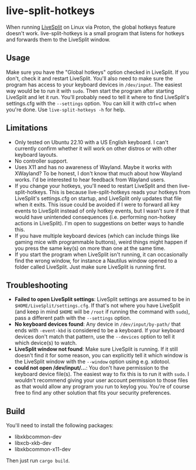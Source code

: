 # live-split-hotkeys

When running [LiveSplit](https://livesplit.org/) on Linux via Proton, the global hotkeys feature doesn't work.
live-split-hotkeys is a small program that listens for hotkeys and forwards them to the LiveSplit window.

## Usage

Make sure you have the "Global hotkeys" option checked in LiveSplit. If you don't, check it and restart LiveSplit.
You'll also need to make sure the program has access to your keyboard devices in `/dev/input`. The easiest way would be
to run it with `sudo`. Then start the program after starting LiveSplit and let it run. You'll probably need to tell it
where to find LiveSplit's settings.cfg with the `--settings` option. You can kill it with ctrl+c when you're done. Use
`live-split-hotkeys -h` for help.

## Limitations

* Only tested on Ubuntu 22.10 with a US English keyboard. I can't currently confirm whether it will work on other
  distros or with other keyboard layouts.
* No controller support.
* Uses X11 and has no awareness of Wayland. Maybe it works with XWayland? To be honest, I don't know that much about how
  Wayland works. I'd be interested to hear feedback from Wayland users.
* If you change your hotkeys, you'll need to restart LiveSplit and then live-split-hotkeys. This is because
  live-split-hotkeys reads your hotkeys from LiveSplit's settings.cfg on startup, and LiveSplit only updates that file
  when it exits. This issue could be avoided if I were to forward all key events to LiveSplit instead of only hotkey
  events, but I wasn't sure if that would have unintended consequences (i.e. performing non-hotkey actions in
  LiveSplit). I'm open to suggestions on better ways to handle this.
* If you have multiple keyboard devices (which can include things like gaming mice with programmable buttons), weird
  things might happen if you press the same key(s) on more than one at the same time.
* If you start the program when LiveSplit isn't running, it can occasionally find the wrong window, for instance a
  Nautilus window opened to a folder called LiveSplit. Just make sure LiveSplit is running first.

## Troubleshooting

* **Failed to open LiveSplit settings**: LiveSplit settings are assumed to be in `$HOME/LiveSplit/settings.cfg`. If
  that's not where you have LiveSplit (and keep in mind `$HOME` will be `/root` if running the command with `sudo`),
  pass a different path with the `--settings` option.
* **No keyboard devices found**: Any device in `/dev/input/by-path/` that ends with `-event-kbd` is considered to be a
  keyboard. If your keyboard devices don't match that pattern, use the `--devices` option to tell it which device(s) to
  watch.
* **LiveSplit window not found**: Make sure LiveSplit is running. If it still doesn't find it for some reason, you can
  explicitly tell it which window is the LiveSplit window with the `--window` option using e.g. xdotool.
* **could not open /dev/input/...**: You don't have permission to the keyboard device file(s). The easiest way
  to fix this is to run it with `sudo`. I wouldn't recommend giving your user account permission to those files as that
  would allow any program you run to keylog you. You're of course free to find any other solution that fits your
  security preferences.

## Build

You'll need to install the following packages:

* libxkbcommon-dev
* libxcb-xkb-dev
* libxkbcommon-x11-dev

Then just run `cargo build`.